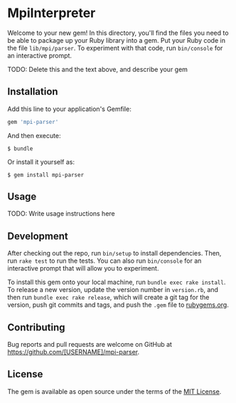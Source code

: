 # MpiInterpreter

Welcome to your new gem! In this directory, you'll find the files you need to be able to package up your Ruby library into a gem. Put your Ruby code in the file `lib/mpi/parser`. To experiment with that code, run `bin/console` for an interactive prompt.

TODO: Delete this and the text above, and describe your gem

## Installation

Add this line to your application's Gemfile:

```ruby
gem 'mpi-parser'
```

And then execute:

    $ bundle

Or install it yourself as:

    $ gem install mpi-parser

## Usage

TODO: Write usage instructions here

## Development

After checking out the repo, run `bin/setup` to install dependencies. Then, run `rake test` to run the tests. You can also run `bin/console` for an interactive prompt that will allow you to experiment.

To install this gem onto your local machine, run `bundle exec rake install`. To release a new version, update the version number in `version.rb`, and then run `bundle exec rake release`, which will create a git tag for the version, push git commits and tags, and push the `.gem` file to [rubygems.org](https://rubygems.org).

## Contributing

Bug reports and pull requests are welcome on GitHub at https://github.com/[USERNAME]/mpi-parser.


## License

The gem is available as open source under the terms of the [MIT License](http://opensource.org/licenses/MIT).


